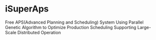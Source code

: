 # iSuperAps
Free APS(Advanced Planning and Scheduling) System Using Parallel Genetic Algorithm to Optimize Production Scheduling  Supporting Large-Scale Distributed Operation
